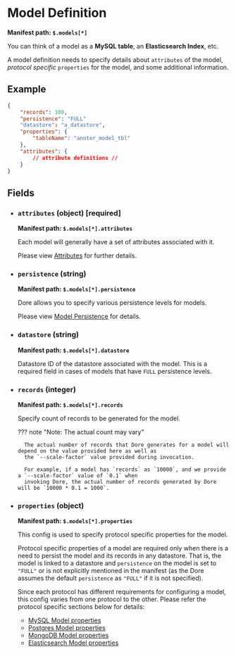 # Model Definition

**Manifest path: `$.models[*]`**

You can think of a model as a **MySQL table**, an **Elasticsearch Index**, etc.

A model definition needs to specify details about `attributes` of the model, *protocol specific* 
`properties` for the model, and some additional information.

## Example

```json title="Model Definition example"
{
    "records": 100,
    "persistence": "FULL"
    "datastore": "a_datastore",
    "properties": {
        "tableName": "anoter_model_tbl"
    },
    "attributes": {
        // attribute definitions //
    }
}
```

## Fields

* ### `attributes` (object) [required]

    **Manifest path: `$.models[*].attributes`**

    Each model will generally have a set of attributes associated with it.

    Please view [Attributes](../attributes/attributes.md) for further details.

* ### `persistence` (string)
    
    **Manifest path: `$.models[*].persistence`**
  
    Dore allows you to specify various persistence levels for models. 
  
    Please view [Model Persistence](./model_persistence.md) for details.

* ### `datastore` (string)

    **Manifest path: `$.models[*].datastore`**

    Datastore ID of the datastore associated with the model. This is a required field in cases of models that have
    `FULL` persistence levels.
  
* ### `records` (integer)

    **Manifest path: `$.models[*].records`**

    Specify count of records to be generated for the model.

    ??? note "Note: The actual count may vary"

        The actual number of records that Dore generates for a model will depend on the value provided here as well as 
        the `--scale-factor` value provided during invocation.

        For example, if a model has `records` as `10000`, and we provide a `--scale-factor` value of `0.1` when
        invoking Dore, the actual number of records generated by Dore will be `10000 * 0.1 = 1000`.


* ### `properties` (object)

    **Manifest path: `$.models[*].properties`**

    This config is used to specify protocol specific properties for the model.
  
    Protocol specific properties of a model are required only when there is a need to persist the model and its 
    records in any datastore. That is, the model is linked to a datastore and `persistence` on the model is set to `"FULL"` 
    or is not explicitly mentioned in the manifest (as the Dore assumes the default `persistence` as `"FULL"` if it is 
    not specified).
  
    Since each protocol has different requirements for configuring a model, this config varies from one protocol to the 
    other. Please refer the protocol specific sections below for details:
  
    * [MySQL Model properties](./model_properties_mysql.md)
    * [Postgres Model properties](./model_properties_postgres.md)
    * [MongoDB Model properties](./model_properties_mongodb.md)
    * [Elasticsearch Model properties](./model_properties_elasticsearch.md)
    